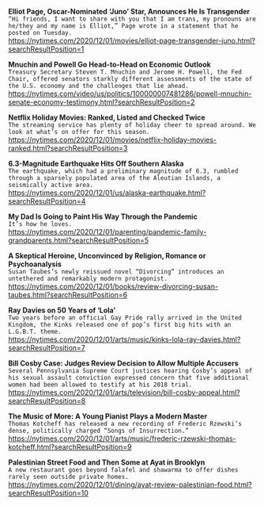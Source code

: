 **Elliot Page, Oscar-Nominated ‘Juno’ Star, Announces He Is Transgender**\
`“Hi friends, I want to share with you that I am trans, my pronouns are he/they and my name is Elliot,” Page wrote in a statement that he posted on Tuesday.`\
https://nytimes.com/2020/12/01/movies/elliot-page-transgender-juno.html?searchResultPosition=1

**Mnuchin and Powell Go Head-to-Head on Economic Outlook**\
`Treasury Secretary Steven T. Mnuchin and Jerome H. Powell, the Fed Chair, offered senators starkly different assessments of the state of the U.S. economy and the challenges that lie ahead.`\
https://nytimes.com/video/us/politics/100000007481286/powell-mnuchin-senate-economy-testimony.html?searchResultPosition=2

**Netflix Holiday Movies: Ranked, Listed and Checked Twice**\
`The streaming service has plenty of holiday cheer to spread around. We look at what’s on offer for this season.`\
https://nytimes.com/2020/12/01/movies/netflix-holiday-movies-ranked.html?searchResultPosition=3

**6.3-Magnitude Earthquake Hits Off Southern Alaska**\
`The earthquake, which had a preliminary magnitude of 6.3, rumbled through a sparsely populated area of the Aleutian Islands, a seismically active area.`\
https://nytimes.com/2020/12/01/us/alaska-earthquake.html?searchResultPosition=4

**My Dad Is Going to Paint His Way Through the Pandemic**\
`It’s how he loves.`\
https://nytimes.com/2020/12/01/parenting/pandemic-family-grandparents.html?searchResultPosition=5

**A Skeptical Heroine, Unconvinced by Religion, Romance or Psychoanalysis**\
`Susan Taubes’s newly reissued novel “Divorcing” introduces an untethered and remarkably modern protagonist.`\
https://nytimes.com/2020/12/01/books/review-divorcing-susan-taubes.html?searchResultPosition=6

**Ray Davies on 50 Years of ‘Lola’**\
`Two years before an official Gay Pride rally arrived in the United Kingdom, the Kinks released one of pop’s first big hits with an L.G.B.T. theme.`\
https://nytimes.com/2020/12/01/arts/music/kinks-lola-ray-davies.html?searchResultPosition=7

**Bill Cosby Case: Judges Review Decision to Allow Multiple Accusers**\
`Several Pennsylvania Supreme Court justices hearing Cosby’s appeal of his sexual assault conviction expressed concern that five additional women had been allowed to testify at his 2018 trial.`\
https://nytimes.com/2020/12/01/arts/television/bill-cosby-appeal.html?searchResultPosition=8

**The Music of More: A Young Pianist Plays a Modern Master**\
`Thomas Kotcheff has released a new recording of Frederic Rzewski’s dense, politically charged “Songs of Insurrection.”`\
https://nytimes.com/2020/12/01/arts/music/frederic-rzewski-thomas-kotcheff.html?searchResultPosition=9

**Palestinian Street Food and Then Some at Ayat in Brooklyn**\
`A new restaurant goes beyond falafel and shawarma to offer dishes rarely seen outside private homes.`\
https://nytimes.com/2020/12/01/dining/ayat-review-palestinian-food.html?searchResultPosition=10

